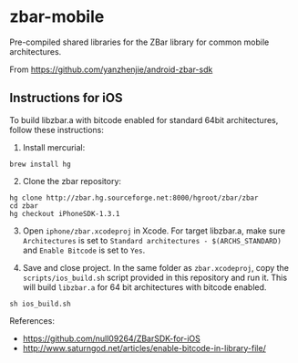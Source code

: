 # zbar-mobile
 
Pre-compiled shared libraries for the ZBar library for common mobile architectures.

From https://github.com/yanzhenjie/android-zbar-sdk

## Instructions for iOS

To build libzbar.a with bitcode enabled for standard 64bit architectures, follow these instructions:

1. Install mercurial:
```
brew install hg
```
2. Clone the zbar repository:
```
hg clone http://zbar.hg.sourceforge.net:8000/hgroot/zbar/zbar 
cd zbar 
hg checkout iPhoneSDK-1.3.1 
```
3. Open `iphone/zbar.xcodeproj` in Xcode.  For target libzbar.a, make sure `Architectures` is set to `Standard architectures - $(ARCHS_STANDARD)` and `Enable Bitcode` is set to `Yes`.

4. Save and close project. In the same folder as `zbar.xcodeproj`, copy the `scripts/ios_build.sh` script provided in this repository and run it. This will build `libzbar.a` for 64 bit architectures with bitcode enabled.
```
sh ios_build.sh
```

References:
- https://github.com/null09264/ZBarSDK-for-iOS
- http://www.saturngod.net/articles/enable-bitcode-in-library-file/

